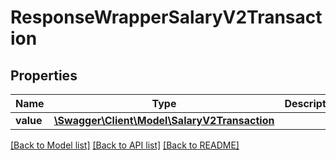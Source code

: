 # ResponseWrapperSalaryV2Transaction

## Properties
Name | Type | Description | Notes
------------ | ------------- | ------------- | -------------
**value** | [**\Swagger\Client\Model\SalaryV2Transaction**](SalaryV2Transaction.md) |  | [optional] 

[[Back to Model list]](../README.md#documentation-for-models) [[Back to API list]](../README.md#documentation-for-api-endpoints) [[Back to README]](../README.md)


